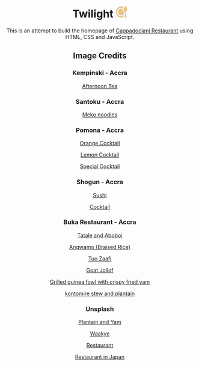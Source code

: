 <div align="center">
    <h1>
        Twilight <img src="./favicon.svg" height="30" width="30"/>
    </h1>
</div>

<p align="center">
    This is an attempt to build the homepage of <a href="https://www.cappadocianj.com/" target="_blank">Cappadocianj Restaurant</a> using HTML, CSS and JavaScript.
</p>

<div align="center">
    <h2>Image Credits</h2>
    <h3>Kempinski - Accra</h3>
    <p>
        <a href="https://www.instagram.com/kempinskiaccra/p/C5BblCRIVED/?img_index=2" target="_blank">Afternoon Tea</a>
    </p>    
    <h3>Santoku - Accra</h3>
    <p>
        <a href="https://www.instagram.com/santokuaccra/p/C_-lPvMieww/?hl=en&img_index=1" target="_blank">Meko noodles</a>
    </p>
    <h3>Pomona - Accra</h3>
    <p>
        <a href="https://www.instagram.com/pomona.gh/p/DBjnBx0Cbaq/?hl=en" target="_blank">Orange Cocktail</a>
    </p> 
    <p>
        <a href="https://www.instagram.com/pomona.gh/p/DAbgvbBCzx7/?hl=en" target="_blank">Lemon Cocktail</a>
    </p>    
    <p>
        <a href="https://www.instagram.com/pomona.gh/p/C8fKFPvCBAl/?hl=en" target="_blank">Special Cocktail</a>
    </p>
    <h3>Shogun - Accra</h3>
    <p>
        <a href="https://www.instagram.com/shogunghana/p/DBqjosVROci/?hl=en" target="_blank">Sushi</a>
    </p>
    <p>
        <a href="https://www.instagram.com/shogunghana/p/CyVt7tOOjBa/?hl=en" target="_blank">Cocktail</a>
    </p>
        <h3>Buka Restaurant - Accra</h3>
    <p>
        <a href="https://www.instagram.com/thebukarestaurant/p/C9excmwCf4h/?hl=en&img_index=1" target="_blank">Tatale and Aboboi</a>
    </p>    
    <p>
        <a href="https://www.instagram.com/thebukarestaurant/p/C4uqlYaiRpO/?hl=en" target="_blank">Angwamo (Braised Rice)</a>
    </p>    
    <p>
        <a href="https://www.instagram.com/thebukarestaurant/p/ClYYT93DmFj/?hl=en" target="_blank">Tuo Zaafi</a>
    </p>    
    <p>
        <a href="https://www.instagram.com/thebukarestaurant/p/C8eY_NbCxyc/?hl=en" target="_blank">Goat Jollof</a>
    </p>    
    <p>
        <a href="https://www.instagram.com/thebukarestaurant/p/CbF9c51MhS6/?hl=en" target="_blank">Grilled guinea fowl with crispy fried yam</a>
    </p>    
    <p>
        <a href="https://www.instagram.com/thebukarestaurant/p/CahDx23sp8G/?hl=en" target="_blank">kontomire stew and plantain</a>
    </p>
    <h3>Unsplash</h3>
    <p>
        <a href="https://unsplash.com/photos/a-table-topped-with-plates-of-food-and-bowls-of-food-ni4X1aMR9EA" target="_blank">Plantain and Yam</a>
    </p>    
    <p>
        <a href="https://unsplash.com/photos/pasta-with-meat-on-white-ceramic-plate-FIGcCVQeGwE" target="_blank">Waakye</a>
    </p>    
    <p>
        <a href="https://unsplash.com/photos/photo-of-pub-set-in-room-during-daytime-poI7DelFiVA" target="_blank">Restaurant</a>
    </p>    
    <p>
        <a href="https://unsplash.com/photos/man-holding-menu-a5ToDH34m0I" target="_blank">Restaurant in Japan</a>
    </p>
</div>
